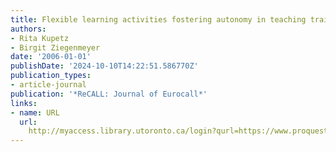 ```yaml
---
title: Flexible learning activities fostering autonomy in teaching training
authors:
- Rita Kupetz
- Birgit Ziegenmeyer
date: '2006-01-01'
publishDate: '2024-10-10T14:22:51.586770Z'
publication_types:
- article-journal
publication: '*ReCALL: Journal of Eurocall*'
links:
- name: URL
  url: 
    http://myaccess.library.utoronto.ca/login?qurl=https://www.proquest.com/docview/621343534?accountid=14771&bdid=38384&_bd=ICxB7FUsuIcS5j4sFAdrblmEnB0%3D
---
```

